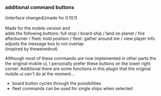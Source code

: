 ### additional command buttons <br>
(interface changed)(made for 0.10.1) <br>
<br>
Made for the mobile version and <br>
adds the following buttons: full stop / board ship / land on planet / fire afterburner / fleet: hold position / fleet: gather around me / view player info <br>
adjusts the message box to not overlap <br>
(inspired by theweirednut) <br>


Allthough most of these commands are now implemented in other parts the the original mobile ui, I personally prefer these buttons on the lower right corner. Additional there are some functions in this plugin that the original mobile ui can't do at the moment...<br>
- board button cycles through the possibilities<br>
- fleet commands can be used for single ships when selected<br>
